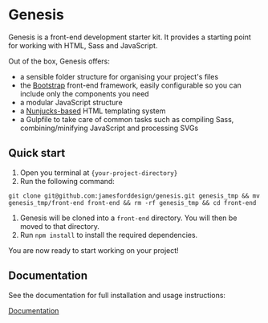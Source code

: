 # Genesis

Genesis is a front-end development starter kit. It provides a starting point for working with HTML, Sass and JavaScript.

Out of the box, Genesis offers:

- a sensible folder structure for organising your project's files
- the [Bootstrap](https://getbootstrap.com/) front-end framework, easily configurable so you can include only the components you need
- a modular JavaScript structure
- a [Nunjucks-based](https://mozilla.github.io/nunjucks/) HTML templating system
- a Gulpfile to take care of common tasks such as compiling Sass, combining/minifying JavaScript and processing SVGs

## Quick start

1. Open you terminal at `{your-project-directory}`
2. Run the following command:

```
git clone git@github.com:jamesforddesign/genesis.git genesis_tmp && mv genesis_tmp/front-end front-end && rm -rf genesis_tmp && cd front-end
```

1. Genesis will be cloned into a `front-end` directory. You will then be moved to that directory.
2. Run `npm install` to install the required dependencies.

You are now ready to start working on your project!

## Documentation

See the documentation for full installation and usage instructions:

[Documentation](https://github.com/jamesforddesign/genesis/wiki)
